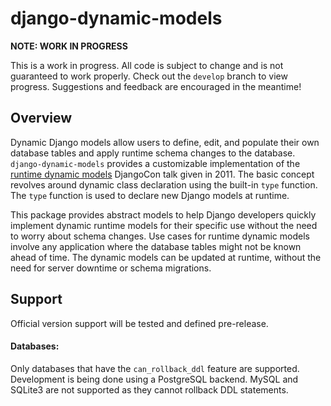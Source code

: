 # django-dynamic-models

**NOTE: WORK IN PROGRESS**

This is a work in progress. All code is subject to change and is not guaranteed to work properly. Check out the `develop` branch to view progress. Suggestions and feedback are encouraged in the meantime!


## Overview

Dynamic Django models allow users to define, edit, and populate their own database tables and apply runtime schema changes to the database. `django-dynamic-models` provides a customizable implementation of the [runtime dynamic models](https://dynamic-models.readthedocs.io/en/latest/) DjangoCon talk given in 2011. The basic concept revolves around dynamic class declaration using the built-in `type` function. The `type` function is used to declare new Django models at runtime.

This package provides abstract models to help Django developers quickly implement dynamic runtime models for their specific use without the need to worry about schema changes. Use cases for runtime dynamic models involve any application where the database tables might not be known ahead of time. The dynamic models can be updated at runtime, without the need for server downtime or schema migrations.

## Support
Official version support will be tested and defined pre-release.

#### Databases:
Only databases that have the `can_rollback_ddl` feature are supported. Development is being done using a PostgreSQL backend. MySQL and SQLite3 are not supported as they cannot rollback DDL statements.